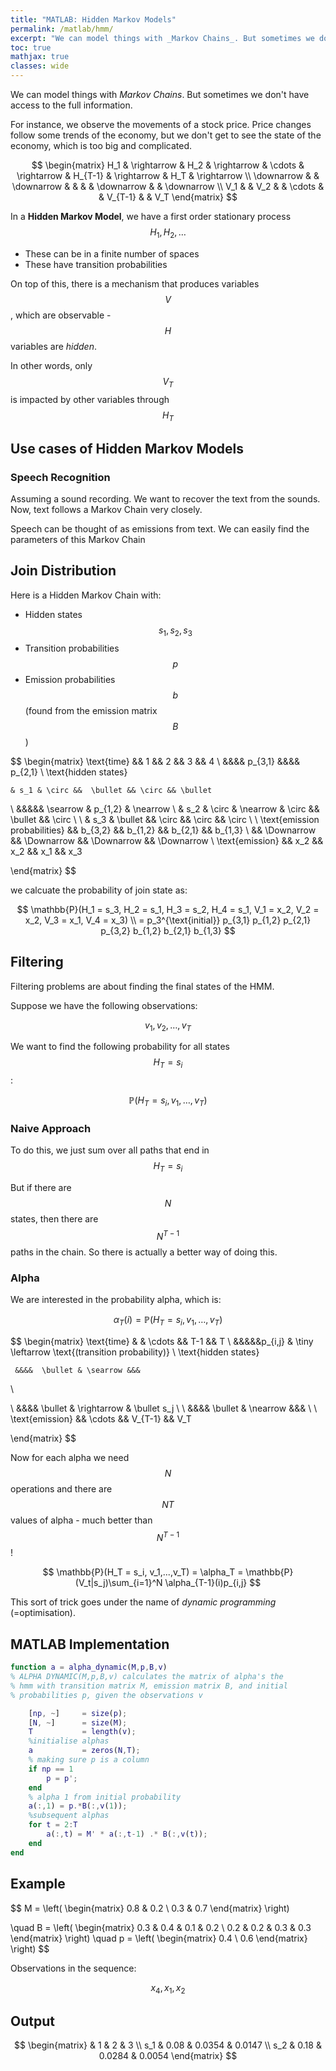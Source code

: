 ```yaml
---
title: "MATLAB: Hidden Markov Models"
permalink: /matlab/hmm/
excerpt: "We can model things with _Markov Chains_. But sometimes we don't have access to the full information."
toc: true
mathjax: true
classes: wide
---
```


We can model things with _Markov Chains_. But sometimes we don't have access to the full information.

For instance, we observe the movements of a stock price. Price changes follow some trends of the economy, but we don't get to see the state of the economy, which is too big and complicated.


$$
\begin{matrix}
H_1 & \rightarrow & H_2 & \rightarrow & \cdots & \rightarrow & H_{T-1} & \rightarrow & H_T & \rightarrow
\\
\downarrow & & \downarrow & & & & \downarrow & & \downarrow 
\\
V_1 & & V_2 &  & \cdots &  & V_{T-1} & & V_T
\end{matrix}
$$

In a **Hidden Markov Model**, we have a first order stationary process $$H_1, H_2, \ldots$$
  * These can be in a finite number of spaces
  * These have transition probabilities
  
On top of this, there is a mechanism that produces variables $$V$$, which are observable - $$H$$ variables are _hidden_.

In other words, only $$V_T$$ is impacted by other variables through $$H_T$$

## Use cases of Hidden Markov Models

### Speech Recognition

Assuming a sound recording. We want to recover the text from the sounds. Now, text follows a Markov Chain very closely. 

Speech can be thought of as emissions from text. We can easily find the parameters of this Markov Chain


## Join Distribution

Here is a Hidden Markov Chain with:

* Hidden states $$s_1, s_2, s_3$$
* Transition probabilities $$p$$
* Emission probabilities $$b$$ (found from the emission matrix $$B$$)

$$
\begin{matrix}
\text{time} && 1 && 2 && 3 && 4
\\
    &&&& p_{3,1} &&&& p_{2,1}
\\
\text{hidden states} 

    & s_1 & \circ &&  \bullet && \circ && \bullet
\\
    &&&&& \searrow  & p_{1,2} & \nearrow
\\
    & s_2 & \circ & \nearrow & \circ && \bullet && \circ
\\
\\
    & s_3 & \bullet && \circ && \circ && \circ 
\\
\\
\text{emission probabilities}    && b_{3,2} && b_{1,2} && b_{2,1} && b_{1,3} 
\\
&& \Downarrow && \Downarrow && \Downarrow && \Downarrow
\\
\text{emission} && x_2 && x_2 && x_1 && x_3

\end{matrix}
$$



we calcuate the probability of join state as:

$$
\mathbb{P}(H_1 = s_3, H_2 = s_1, H_3 = s_2, H_4 = s_1, V_1 = x_2, V_2 = x_2, V_3 = x_1, V_4 = x_3) 
\\
= p_3^{\text{initial}} p_{3,1} p_{1,2} p_{2,1} p_{3,2} b_{1,2} b_{2,1} b_{1,3} 
$$

## Filtering

Filtering problems are about finding the final states of the HMM.

Suppose we have the following observations:

$$
v_1, v_2, \ldots, v_T
$$

We want to find the following probability for all states $$H_T = s_i$$:

$$
\mathbb{P}(H_T = s_i, v_1, \ldots, v_T)
$$

### Naive Approach

To do this, we just sum over all paths that end in $$H_T = s_i$$

But if there are $$N$$ states, then there are $$N^{T-1}$$ paths in the chain. So there is actually a better way of doing this.

### Alpha

We are interested in the probability alpha, which is:

$$
\alpha_T(i) = \mathbb{P}(H_T = s_i, v_1, \ldots, v_T)
$$


$$
\begin{matrix}
\text{time} & & \cdots && T-1 && T
\\
 &&&&&p_{i,j}  & \tiny \leftarrow \text{(transition probability)}
\\
\text{hidden states} 

     &&&&  \bullet & \searrow &&& 
\\

\\
     &&&& \bullet & \rightarrow & \bullet s_j
\\
\\
     &&&& \bullet & \nearrow &&& 
\\
\\
\text{emission} &&  \cdots && V_{T-1} && V_T

\end{matrix}
$$

Now for each alpha we need $$N$$ operations and there are $$NT$$ values of alpha - much better than $$N^{T-1}$$!

$$
\mathbb{P}(H_T = s_i, v_1,...,v_T) = \alpha_T = \mathbb{P}(V_t|s_j)\sum_{i=1}^N \alpha_{T-1}(i)p_{i,j}
$$


This sort of trick goes under the name of _dynamic programming_ (=optimisation).

## MATLAB Implementation


```matlab
function a = alpha_dynamic(M,p,B,v)
% ALPHA DYNAMIC(M,p,B,v) calculates the matrix of alpha's the
% hmm with transition matrix M, emission matrix B, and initial
% probabilities p, given the observations v

    [np, ~]     = size(p);
    [N, ~]      = size(M);
    T           = length(v);
    %initialise alphas
    a           = zeros(N,T);
    % making sure p is a column
    if np == 1
        p = p'; 
    end
    % alpha 1 from initial probability
    a(:,1) = p.*B(:,v(1));
    %subsequent alphas
    for t = 2:T
        a(:,t) = M' * a(:,t-1) .* B(:,v(t));
    end
end
```

## Example

$$
M = \left( 
\begin{matrix}
    0.8 & 0.2 \\ 0.3 & 0.7
\end{matrix}
\right)

\quad 
B = \left(
\begin{matrix}
    0.3 & 0.4 & 0.1 & 0.2 \\ 0.2 & 0.2 & 0.3 & 0.3
\end{matrix}
\right)
\quad
p = \left(
    \begin{matrix}
    0.4 \\ 0.6
    \end{matrix}
    \right)
$$

Observations in the sequence:

$$ x_4, x_1, x_2 $$

## Output

$$
\begin{matrix}
& 1 & 2 & 3
\\
s_1 & 0.08 & 0.0354 & 0.0147
\\
s_2 & 0.18 & 0.0284 & 0.0054
\end{matrix}
$$